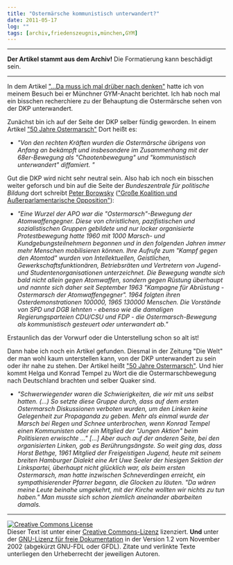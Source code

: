 ```yaml
---
title: "Ostermärsche kommunistisch unterwandert?"
date: 2011-05-17
log: ""
tags: [archiv,friedenszeugnis,münchen,GYM]
---
```

<hr><b>Der Artikel stammt aus dem Archiv!</b> Die Formatierung kann beschädigt sein.<hr>

<p>In dem Artikel <a href="http://www.the-independent-friend.de/?q=node/727">"...Da muss ich mal drüber nach denken"</a> hatte ich von meinem Besuch bei er Münchner GYM-Anacht berichtet. Ich hab noch mal ein bisschen recherchiere zu der Behauptung die Ostermärsche sehen von der DKP unterwandert.</p>

<p>Zunächst bin ich auf der Seite der DKP selber fündig geworden. In einem Artikel <a href="http://www.shop.kpdb.org/index.php?option=com_content&view=article&id=18:50-jahre-ostermarsch&catid=2:nachrichten&Itemid=2">"50 Jahre Ostermarsch"</a> Dort heißt es:
<ul>
<li><i>"Von den rechten Kräften wurden die Ostermärsche übrigens von Anfang an bekämpft und insbesondere im Zusammenhang mit der 68er-Bewegung als "Chaotenbewegung" und "kommunistisch unterwandert" diffamiert. "</i>
</ul>
</p>

<p>Gut die DKP wird nicht sehr neutral sein. Also hab ich noch ein bisschen weiter geforsch und bin  auf die Seite der <i>Bundeszentrale für politische Bildung</i> dort schreibt <a href="http://de.wikipedia.org/wiki/Peter_Borowsky">Peter Borowsky</a>  (<a href="http://www.bpb.de/publikationen/08595360513445560736840565438389,3,0,Gro%DFe_Koalition_und_Au%DFerparlamentarische_Opposition.html#art3">"Große Koalition und Außerparlamentarische Opposition"</a>):
<ul>
<li><i>"Eine Wurzel der APO war die "Ostermarsch"-Bewegung der Atomwaffengegner. Diese von christlichen, pazifistischen und sozialistischen Gruppen gebildete und nur locker organisierte Protestbewegung hatte 1960 mit 1000 Marsch- und Kundgebungsteilnehmern begonnen und in den folgenden Jahren immer mehr Menschen mobilisieren können. Ihre Aufrufe zum "Kampf gegen den Atomtod" wurden von Intellektuellen, Geistlichen, Gewerkschaftsfunktionären, Betriebsräten und Vertretern von Jugend- und Studentenorganisationen unterzeichnet. Die Bewegung wandte sich bald nicht allein gegen Atomwaffen, sondern gegen Rüstung überhaupt und nannte sich daher seit September 1963 "Kampagne für Abrüstung - Ostermarsch der Atomwaffengegner". 1964 folgten ihren Osterdemonstrationen 100000, 1965 130000 Menschen. Die Vorstände von SPD und DGB lehnten - ebenso wie die damaligen Regierungsparteien CDU/CSU und FDP - die Ostermarsch-Bewegung als kommunistisch gesteuert oder unterwandert ab."</i>
</ul>
Erstaunlich das der Vorwurf oder die Unterstellung schon so alt ist!
</p>

<p>Dann habe ich noch ein Artikel gefunden. Diesmal in der Zeitung "Die Welt" der man wohl kaum unterstellen kann, von der DKP unterwandert zu sein oder ihr nahe zu stehen. Der Artikel heißt <a href="http://www.welt.de/die-welt/politik/article7045646/50-Jahre-Ostermarsch.html">"50 Jahre Ostermarsch"</a>. Und hier kommt Helga und Konrad Tempel zu Wort die die Ostermarschbewegung nach Deutschland brachten und selber Quaker sind.
<ul>
<li><i>"Schwerwiegender waren die Schwierigkeiten, die wir mit uns selbst hatten. (...) So setzte diese Gruppe durch, dass auf dem ersten Ostermarsch Diskussionen verboten wurden, um den Linken keine Gelegenheit zur Propaganda zu geben. Mehr als einmal wurde der Marsch bei Regen und Schnee unterbrochen, wenn Konrad Tempel einen Kommunisten oder ein Mitglied der "Jungen Aktion" beim Politisieren erwischte ..." 
[...]
Aber auch auf der anderen Seite, bei den organisierten Linken, gab es Berührungsängste. So weit ging das, dass Horst Bethge, 1961 Mitglied der Freigeistigen Jugend, heute mit seinem breiten Hamburger Dialekt eine Art Uwe Seeler der hiesigen Sektion der Linkspartei, überhaupt nicht glücklich war, als beim ersten Ostermarsch, man hatte inzwischen Schneverdingen erreicht, ein sympathisierender Pfarrer begann, die Glocken zu läuten. "Da wären meine Leute beinahe umgekehrt, mit der Kirche wollten wir nichts zu tun haben." Man musste sich schon ziemlich aneinander abarbeiten damals.
</i>
</ul>


<hr />
<p><a rel="license" href="http://creativecommons.org/licenses/by-sa/3.0/de/"><img alt="Creative Commons License" style="border-width: 0pt;" src="http://i.creativecommons.org/l/by-sa/3.0/de/88x31.png" /></a><br />
Dieser <span xmlns:dc="http://purl.org/dc/elements/1.1/" href="http://purl.org/dc/dcmitype/Text" rel="dc:type">Text</span> ist unter einer <a rel="license" href="http://creativecommons.org/licenses/by-sa/3.0/de/">Creative Commons-Lizenz</a> lizenziert. <b>Und</b> unter der <a href="http://de.wikipedia.org/wiki/GFDL">GNU-Lizenz f&uuml;r freie Dokumentation</a> in der Version 1.2 vom November 2002 (abgek&uuml;rzt GNU-FDL oder GFDL). Zitate und verlinkte Texte unterliegen den Urheberrecht der jeweiligen Autoren.</p>

